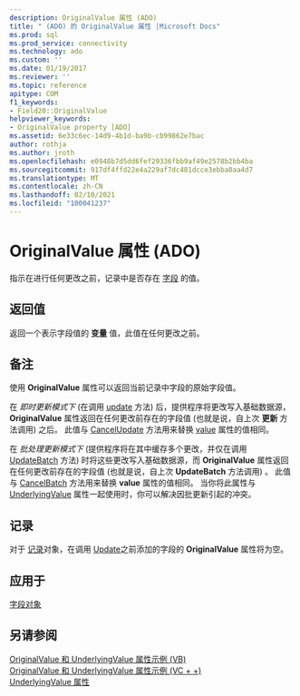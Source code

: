 ```yaml
---
description: OriginalValue 属性 (ADO)
title: " (ADO) 的 OriginalValue 属性 |Microsoft Docs"
ms.prod: sql
ms.prod_service: connectivity
ms.technology: ado
ms.custom: ''
ms.date: 01/19/2017
ms.reviewer: ''
ms.topic: reference
apitype: COM
f1_keywords:
- Field20::OriginalValue
helpviewer_keywords:
- OriginalValue property [ADO]
ms.assetid: 6e33c6ec-14d9-4b1d-ba9b-cb99862e7bac
author: rothja
ms.author: jroth
ms.openlocfilehash: e0948b7d5dd6fef29336fbb9af49e2578b2bb4ba
ms.sourcegitcommit: 917df4ffd22e4a229af7dc481dcce3ebba0aa4d7
ms.translationtype: MT
ms.contentlocale: zh-CN
ms.lasthandoff: 02/10/2021
ms.locfileid: "100041237"
---
```

# <a name="originalvalue-property-ado"></a>OriginalValue 属性 (ADO)
指示在进行任何更改之前，记录中是否存在 [字段](./field-object.md) 的值。  
  
## <a name="return-value"></a>返回值  
 返回一个表示字段值的 **变量** 值，此值在任何更改之前。  
  
## <a name="remarks"></a>备注  
 使用 **OriginalValue** 属性可以返回当前记录中字段的原始字段值。  
  
 在 *即时更新模式下* (在调用 [update](./update-method.md) 方法) 后，提供程序将更改写入基础数据源， **OriginalValue** 属性返回在任何更改前存在的字段值 (也就是说，自上次 **更新** 方法调用) 之后。 此值与 [CancelUpdate](./cancelupdate-method-ado.md) 方法用来替换 [value](./value-property-ado.md) 属性的值相同。  
  
 在 *批处理更新模式下* (提供程序将在其中缓存多个更改，并仅在调用 [UpdateBatch](./updatebatch-method.md) 方法) 时将这些更改写入基础数据源，而 **OriginalValue** 属性返回在任何更改前存在的字段值 (也就是说，自上次 **UpdateBatch** 方法调用) 。 此值与 [CancelBatch](./cancelbatch-method-ado.md) 方法用来替换 **value** 属性的值相同。 当你将此属性与 [UnderlyingValue](./underlyingvalue-property.md) 属性一起使用时，你可以解决因批更新引起的冲突。  
  
## <a name="record"></a>记录  
 对于 [记录](./record-object-ado.md)对象，在调用 [Update](./update-method.md)之前添加的字段的 **OriginalValue** 属性将为空。  
  
## <a name="applies-to"></a>应用于  
 [字段对象](./field-object.md)  
  
## <a name="see-also"></a>另请参阅  
 [OriginalValue 和 UnderlyingValue 属性示例 (VB) ](./originalvalue-and-underlyingvalue-properties-example-vb.md)   
 [OriginalValue 和 UnderlyingValue 属性示例 (VC + +) ](./originalvalue-and-underlyingvalue-properties-example-vc.md)   
 [UnderlyingValue 属性](./underlyingvalue-property.md)